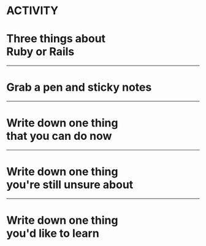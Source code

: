 # ACTIVITY
# Three things about<br>Ruby or Rails

---

# Grab a pen and sticky notes

---

# Write down one thing<br>that you can do now

---

# Write down one thing<br>you're still unsure about

---

# Write down one thing<br>you'd like to learn
